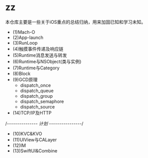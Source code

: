# zz

本仓库主要是一些关于iOS重点的总结归纳，用来加固已知和学习未知。

- (1)Mach-O
- (2)App-launch
- (3)RunLoop
- (4)触摸事件传递及响应链
- (5)Runtime消息发送与转发
- (6)Runtime与NSObject(类与实例)
- (7)Runtime与Category
- (8)Block
- (9)GCD原理
  - dispatch_once
  - dispatch_queue
  - dispatch_group
  - dispatch_semaphore
  - dispatch_source
- (14)TCP/IP及HTTP

/*--------------- 计划 ----------------*/
- (10)KVC&KVO
- (11)UIView与CALayer
- (12)IM
- (13)SwiftUI&Combine

